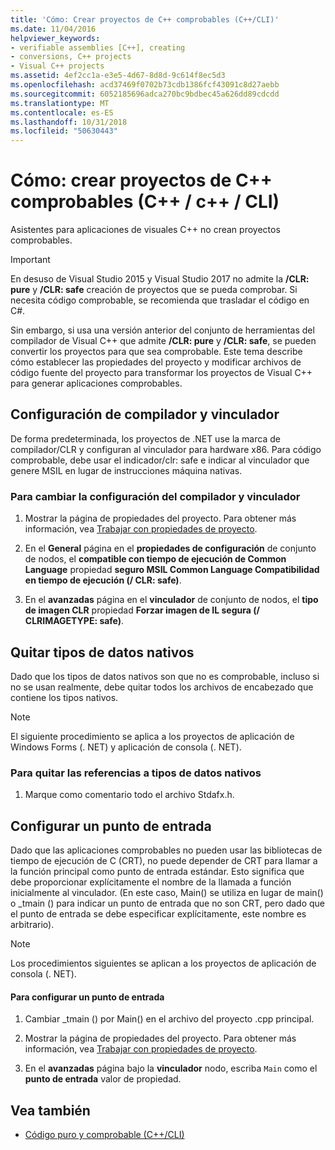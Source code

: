 ```yaml
---
title: 'Cómo: Crear proyectos de C++ comprobables (C++/CLI)'
ms.date: 11/04/2016
helpviewer_keywords:
- verifiable assemblies [C++], creating
- conversions, C++ projects
- Visual C++ projects
ms.assetid: 4ef2cc1a-e3e5-4d67-8d8d-9c614f8ec5d3
ms.openlocfilehash: acd37469f0702b73cdb1386fcf43091c8d27aebb
ms.sourcegitcommit: 6052185696adca270bc9bdbec45a626dd89cdcdd
ms.translationtype: MT
ms.contentlocale: es-ES
ms.lasthandoff: 10/31/2018
ms.locfileid: "50630443"
---
```

# <a name="how-to-create-verifiable-c-projects-ccli"></a>Cómo: crear proyectos de C++ comprobables (C++ / c++ / CLI)

Asistentes para aplicaciones de visuales C++ no crean proyectos comprobables.

> [!IMPORTANT]
> En desuso de Visual Studio 2015 y Visual Studio 2017 no admite la **/CLR: pure** y **/CLR: safe** creación de proyectos que se pueda comprobar. Si necesita código comprobable, se recomienda que trasladar el código en C#.

Sin embargo, si usa una versión anterior del conjunto de herramientas del compilador de Visual C++ que admite **/CLR: pure** y **/CLR: safe**, se pueden convertir los proyectos para que sea comprobable. Este tema describe cómo establecer las propiedades del proyecto y modificar archivos de código fuente del proyecto para transformar los proyectos de Visual C++ para generar aplicaciones comprobables.

## <a name="compiler-and-linker-settings"></a>Configuración de compilador y vinculador

De forma predeterminada, los proyectos de .NET use la marca de compilador/CLR y configuran al vinculador para hardware x86. Para código comprobable, debe usar el indicador/clr: safe e indicar al vinculador que genere MSIL en lugar de instrucciones máquina nativas.

### <a name="to-change-the-compiler-and-linker-settings"></a>Para cambiar la configuración del compilador y vinculador

1. Mostrar la página de propiedades del proyecto. Para obtener más información, vea [Trabajar con propiedades de proyecto](../ide/working-with-project-properties.md).

1. En el **General** página en el **propiedades de configuración** de conjunto de nodos, el **compatible con tiempo de ejecución de Common Language** propiedad **seguro MSIL Common Language Compatibilidad en tiempo de ejecución (/ CLR: safe)**.

1. En el **avanzadas** página en el **vinculador** de conjunto de nodos, el **tipo de imagen CLR** propiedad **Forzar imagen de IL segura (/ CLRIMAGETYPE: safe)**.

## <a name="removing-native-data-types"></a>Quitar tipos de datos nativos

Dado que los tipos de datos nativos son que no es comprobable, incluso si no se usan realmente, debe quitar todos los archivos de encabezado que contiene los tipos nativos.

> [!NOTE]
> El siguiente procedimiento se aplica a los proyectos de aplicación de Windows Forms (. NET) y aplicación de consola (. NET).

### <a name="to-remove-references-to-native-data-types"></a>Para quitar las referencias a tipos de datos nativos

1. Marque como comentario todo el archivo Stdafx.h.

## <a name="configuring-an-entry-point"></a>Configurar un punto de entrada

Dado que las aplicaciones comprobables no pueden usar las bibliotecas de tiempo de ejecución de C (CRT), no puede depender de CRT para llamar a la función principal como punto de entrada estándar. Esto significa que debe proporcionar explícitamente el nombre de la llamada a función inicialmente al vinculador. (En este caso, Main() se utiliza en lugar de main() o _tmain () para indicar un punto de entrada que no son CRT, pero dado que el punto de entrada se debe especificar explícitamente, este nombre es arbitrario).

> [!NOTE]
> Los procedimientos siguientes se aplican a los proyectos de aplicación de consola (. NET).

#### <a name="to-configure-an-entry-point"></a>Para configurar un punto de entrada

1. Cambiar _tmain () por Main() en el archivo del proyecto .cpp principal.

1. Mostrar la página de propiedades del proyecto. Para obtener más información, vea [Trabajar con propiedades de proyecto](../ide/working-with-project-properties.md).

1. En el **avanzadas** página bajo la **vinculador** nodo, escriba `Main` como el **punto de entrada** valor de propiedad.

## <a name="see-also"></a>Vea también

- [Código puro y comprobable (C++/CLI)](../dotnet/pure-and-verifiable-code-cpp-cli.md)
